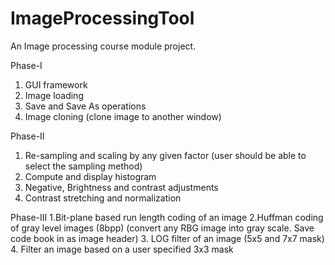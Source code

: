 # ImageProcessingTool
An Image processing course module project. 

Phase-I

1. GUI framework 
2. Image loading
3. Save and Save As operations
4. Image cloning (clone image to another window)

Phase-II

1. Re-sampling and scaling by any given factor (user should be able to select the sampling method)
2. Compute and display histogram
3. Negative, Brightness and contrast adjustments
4. Contrast stretching and normalization

Phase-III
1.Bit-plane based run length coding of an image
2.Huffman coding of gray level images (8bpp)  (convert any RBG image into gray scale.  Save code book in as image header)
3. LOG filter of an image (5x5 and 7x7 mask)
4. Filter an image based on a user specified 3x3 mask



